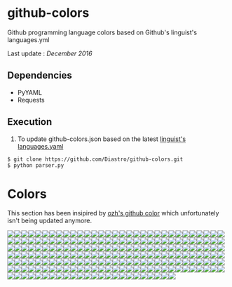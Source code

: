 github-colors
=============

Github programming language colors based on Github's linguist's languages.yml

Last update : *December 2016*

## Dependencies
 * PyYAML
 * Requests

## Execution
1) To update github-colors.json based on the latest [linguist's languages.yaml](https://github.com/github/linguist/blob/master/lib/linguist/languages.yml)
~~~ sh
$ git clone https://github.com/Diastro/github-colors.git
$ python parser.py
~~~

# Colors
This section has been insipired by [ozh's github color](https://github.com/ozh/github-colors) which unfortunately isn't being updated anymore.

[![](http://www.placehold.it/150/ff2b2b/ffffff&text=Mercury)](https://github.com/trending?l=Mercury)[![](http://www.placehold.it/150/2b7489/ffffff&text=TypeScript)](https://github.com/trending?l=TypeScript)[![](http://www.placehold.it/150/5a6986/ffffff&text=PureBasic)](https://github.com/trending?l=PureBasic)[![](http://www.placehold.it/150/6866fb/ffffff&text=Objective-C++)](https://github.com/trending?l=Objective-C++)[![](http://www.placehold.it/150/0579aa/ffffff&text=Self)](https://github.com/trending?l=Self)[![](http://www.placehold.it/150/87AED7/ffffff&text=NewLisp)](https://github.com/trending?l=NewLisp)[![](http://www.placehold.it/150/4d41b1/ffffff&text=Fortran)](https://github.com/trending?l=Fortran)[![](http://www.placehold.it/150/DA5B0B/ffffff&text=Jupyter%20Notebook)](https://github.com/trending?l=Jupyter%20Notebook)[![](http://www.placehold.it/150/358a5b/ffffff&text=Rebol)](https://github.com/trending?l=Rebol)[![](http://www.placehold.it/150/00cafe/ffffff&text=Frege)](https://github.com/trending?l=Frege)[![](http://www.placehold.it/150/a957b0/ffffff&text=AspectJ)](https://github.com/trending?l=AspectJ)[![](http://www.placehold.it/150/89e051/ffffff&text=Shell)](https://github.com/trending?l=Shell)[![](http://www.placehold.it/150/9cc9dd/ffffff&text=Web%20Ontology%20Language)](https://github.com/trending?l=Web%20Ontology%20Language)[![](http://www.placehold.it/150/101F1F/ffffff&text=AppleScript)](https://github.com/trending?l=AppleScript)[![](http://www.placehold.it/150/946d57/ffffff&text=Eiffel)](https://github.com/trending?l=Eiffel)[![](http://www.placehold.it/150/7e7eff/ffffff&text=Nix)](https://github.com/trending?l=Nix)[![](http://www.placehold.it/150/77d9fb/ffffff&text=RAML)](https://github.com/trending?l=RAML)[![](http://www.placehold.it/150/9469E9/ffffff&text=Nginx)](https://github.com/trending?l=Nginx)[![](http://www.placehold.it/150/b7e1f4/ffffff&text=MTML)](https://github.com/trending?l=MTML)[![](http://www.placehold.it/150/22228f/ffffff&text=Racket)](https://github.com/trending?l=Racket)[![](http://www.placehold.it/150/6e4a7e/ffffff&text=Elixir)](https://github.com/trending?l=Elixir)[![](http://www.placehold.it/150/B34936/ffffff&text=SAS)](https://github.com/trending?l=SAS)[![](http://www.placehold.it/150/62A8D6/ffffff&text=MQL4)](https://github.com/trending?l=MQL4)[![](http://www.placehold.it/150/4A76B8/ffffff&text=MQL5)](https://github.com/trending?l=MQL5)[![](http://www.placehold.it/150/315665/ffffff&text=Agda)](https://github.com/trending?l=Agda)[![](http://www.placehold.it/150/7582D1/ffffff&text=wisp)](https://github.com/trending?l=wisp)[![](http://www.placehold.it/150/348a34/ffffff&text=SRecode%20Template)](https://github.com/trending?l=SRecode%20Template)[![](http://www.placehold.it/150/ba595e/ffffff&text=D)](https://github.com/trending?l=D)[![](http://www.placehold.it/150/8f0f8d/ffffff&text=PowerBuilder)](https://github.com/trending?l=PowerBuilder)[![](http://www.placehold.it/150/F18E33/ffffff&text=Kotlin)](https://github.com/trending?l=Kotlin)[![](http://www.placehold.it/150/f7ede0/ffffff&text=Opal)](https://github.com/trending?l=Opal)[![](http://www.placehold.it/150/A0AA87/ffffff&text=TI%20Program)](https://github.com/trending?l=TI%20Program)[![](http://www.placehold.it/150/776791/ffffff&text=Crystal)](https://github.com/trending?l=Crystal)[![](http://www.placehold.it/150/0000fb/ffffff&text=Perl6)](https://github.com/trending?l=Perl6)[![](http://www.placehold.it/150/C1F12E/ffffff&text=Batchfile)](https://github.com/trending?l=Batchfile)[![](http://www.placehold.it/150/fab738/ffffff&text=Oz)](https://github.com/trending?l=Oz)[![](http://www.placehold.it/150/c7a938/ffffff&text=Mirah)](https://github.com/trending?l=Mirah)[![](http://www.placehold.it/150/ff0c5a/ffffff&text=Objective-J)](https://github.com/trending?l=Objective-J)[![](http://www.placehold.it/150/9d5200/ffffff&text=Ragel)](https://github.com/trending?l=Ragel)[![](http://www.placehold.it/150/ecdebe/ffffff&text=Roff)](https://github.com/trending?l=Roff)[![](http://www.placehold.it/150/0050b2/ffffff&text=FreeMarker)](https://github.com/trending?l=FreeMarker)[![](http://www.placehold.it/150/701516/ffffff&text=Ruby)](https://github.com/trending?l=Ruby)[![](http://www.placehold.it/150/B0CE4E/ffffff&text=Component%20Pascal)](https://github.com/trending?l=Component%20Pascal)[![](http://www.placehold.it/150/aa2afe/ffffff&text=Arc)](https://github.com/trending?l=Arc)[![](http://www.placehold.it/150/2F2530/ffffff&text=Brainfuck)](https://github.com/trending?l=Brainfuck)[![](http://www.placehold.it/150/009917/ffffff&text=Nit)](https://github.com/trending?l=Nit)[![](http://www.placehold.it/150/5A8164/ffffff&text=APL)](https://github.com/trending?l=APL)[![](http://www.placehold.it/150/878787/ffffff&text=Hack)](https://github.com/trending?l=Hack)[![](http://www.placehold.it/150/375eab/ffffff&text=Go)](https://github.com/trending?l=Go)[![](http://www.placehold.it/150/945db7/ffffff&text=Visual%20Basic)](https://github.com/trending?l=Visual%20Basic)[![](http://www.placehold.it/150/4F5D95/ffffff&text=PHP)](https://github.com/trending?l=PHP)[![](http://www.placehold.it/150/ccccff/ffffff&text=Cirru)](https://github.com/trending?l=Cirru)[![](http://www.placehold.it/150/3F3F3F/ffffff&text=SQF)](https://github.com/trending?l=SQF)[![](http://www.placehold.it/150/e4cc98/ffffff&text=Glyph)](https://github.com/trending?l=Glyph)[![](http://www.placehold.it/150/814CCC/ffffff&text=1C%20Enterprise)](https://github.com/trending?l=1C%20Enterprise)[![](http://www.placehold.it/150/b07219/ffffff&text=Java)](https://github.com/trending?l=Java)[![](http://www.placehold.it/150/00a6a6/ffffff&text=MAXScript)](https://github.com/trending?l=MAXScript)[![](http://www.placehold.it/150/c22d40/ffffff&text=Scala)](https://github.com/trending?l=Scala)[![](http://www.placehold.it/150/427819/ffffff&text=Makefile)](https://github.com/trending?l=Makefile)[![](http://www.placehold.it/150/ed2cd6/ffffff&text=ColdFusion)](https://github.com/trending?l=ColdFusion)[![](http://www.placehold.it/150/0298c3/ffffff&text=Perl)](https://github.com/trending?l=Perl)[![](http://www.placehold.it/150/000080/ffffff&text=Lua)](https://github.com/trending?l=Lua)[![](http://www.placehold.it/150/2c3e50/ffffff&text=Vue)](https://github.com/trending?l=Vue)[![](http://www.placehold.it/150/b2b7f8/ffffff&text=Verilog)](https://github.com/trending?l=Verilog)[![](http://www.placehold.it/150/636746/ffffff&text=Factor)](https://github.com/trending?l=Factor)[![](http://www.placehold.it/150/df7900/ffffff&text=Haxe)](https://github.com/trending?l=Haxe)[![](http://www.placehold.it/150/91de79/ffffff&text=Pure%20Data)](https://github.com/trending?l=Pure%20Data)[![](http://www.placehold.it/150/341708/ffffff&text=Forth)](https://github.com/trending?l=Forth)[![](http://www.placehold.it/150/f50000/ffffff&text=Red)](https://github.com/trending?l=Red)[![](http://www.placehold.it/150/7790B2/ffffff&text=Hy)](https://github.com/trending?l=Hy)[![](http://www.placehold.it/150/1F1F1F/ffffff&text=Volt)](https://github.com/trending?l=Volt)[![](http://www.placehold.it/150/3d9970/ffffff&text=LSL)](https://github.com/trending?l=LSL)[![](http://www.placehold.it/150/913960/ffffff&text=eC)](https://github.com/trending?l=eC)[![](http://www.placehold.it/150/00004c/ffffff&text=Terra)](https://github.com/trending?l=Terra)[![](http://www.placehold.it/150/244776/ffffff&text=CoffeeScript)](https://github.com/trending?l=CoffeeScript)[![](http://www.placehold.it/150/e44b23/ffffff&text=HTML)](https://github.com/trending?l=HTML)[![](http://www.placehold.it/150/DBCA00/ffffff&text=Lex)](https://github.com/trending?l=Lex)[![](http://www.placehold.it/150/2ACCA8/ffffff&text=API%20Blueprint)](https://github.com/trending?l=API%20Blueprint)[![](http://www.placehold.it/150/ffac45/ffffff&text=Swift)](https://github.com/trending?l=Swift)[![](http://www.placehold.it/150/555555/ffffff&text=C)](https://github.com/trending?l=C)[![](http://www.placehold.it/150/6594b9/ffffff&text=AutoHotkey)](https://github.com/trending?l=AutoHotkey)[![](http://www.placehold.it/150/FEFE00/ffffff&text=Isabelle)](https://github.com/trending?l=Isabelle)[![](http://www.placehold.it/150/8f14e9/ffffff&text=Metal)](https://github.com/trending?l=Metal)[![](http://www.placehold.it/150/db901e/ffffff&text=Clarion)](https://github.com/trending?l=Clarion)[![](http://www.placehold.it/150/40d47e/ffffff&text=JSONiq)](https://github.com/trending?l=JSONiq)[![](http://www.placehold.it/150/d4bec1/ffffff&text=Boo)](https://github.com/trending?l=Boo)[![](http://www.placehold.it/150/1C3552/ffffff&text=AutoIt)](https://github.com/trending?l=AutoIt)[![](http://www.placehold.it/150/fb855d/ffffff&text=Genie)](https://github.com/trending?l=Genie)[![](http://www.placehold.it/150/db5855/ffffff&text=Clojure)](https://github.com/trending?l=Clojure)[![](http://www.placehold.it/150/a78649/ffffff&text=EQ)](https://github.com/trending?l=EQ)[![](http://www.placehold.it/150/dea584/ffffff&text=Rust)](https://github.com/trending?l=Rust)[![](http://www.placehold.it/150/74283c/ffffff&text=Prolog)](https://github.com/trending?l=Prolog)[![](http://www.placehold.it/150/5c7611/ffffff&text=SourcePawn)](https://github.com/trending?l=SourcePawn)[![](http://www.placehold.it/150/E6EFBB/ffffff&text=AMPL)](https://github.com/trending?l=AMPL)[![](http://www.placehold.it/150/9DC3FF/ffffff&text=ANTLR)](https://github.com/trending?l=ANTLR)[![](http://www.placehold.it/150/0e60e3/ffffff&text=Harbour)](https://github.com/trending?l=Harbour)[![](http://www.placehold.it/150/4B6C4B/ffffff&text=Yacc)](https://github.com/trending?l=Yacc)[![](http://www.placehold.it/150/e4cc98/ffffff&text=Tcl)](https://github.com/trending?l=Tcl)[![](http://www.placehold.it/150/cd6400/ffffff&text=BlitzMax)](https://github.com/trending?l=BlitzMax)[![](http://www.placehold.it/150/fcd7de/ffffff&text=PigLatin)](https://github.com/trending?l=PigLatin)[![](http://www.placehold.it/150/403a40/ffffff&text=xBase)](https://github.com/trending?l=xBase)[![](http://www.placehold.it/150/185619/ffffff&text=LLVM)](https://github.com/trending?l=LLVM)[![](http://www.placehold.it/150/999999/ffffff&text=Lasso)](https://github.com/trending?l=Lasso)[![](http://www.placehold.it/150/8a1267/ffffff&text=ECL)](https://github.com/trending?l=ECL)[![](http://www.placehold.it/150/adb2cb/ffffff&text=VHDL)](https://github.com/trending?l=VHDL)[![](http://www.placehold.it/150/60B5CC/ffffff&text=Elm)](https://github.com/trending?l=Elm)[![](http://www.placehold.it/150/7fa2a7/ffffff&text=Propeller%20Spin)](https://github.com/trending?l=Propeller%20Spin)[![](http://www.placehold.it/150/fffaa0/ffffff&text=Rascal)](https://github.com/trending?l=Rascal)[![](http://www.placehold.it/150/4B6BEF/ffffff&text=X10)](https://github.com/trending?l=X10)[![](http://www.placehold.it/150/a3522f/ffffff&text=IDL)](https://github.com/trending?l=IDL)[![](http://www.placehold.it/150/1ac620/ffffff&text=ATS)](https://github.com/trending?l=ATS)[![](http://www.placehold.it/150/02f88c/ffffff&text=Ada)](https://github.com/trending?l=Ada)[![](http://www.placehold.it/150/c9df40/ffffff&text=Nu)](https://github.com/trending?l=Nu)[![](http://www.placehold.it/150/46390b/ffffff&text=SuperCollider)](https://github.com/trending?l=SuperCollider)[![](http://www.placehold.it/150/cdd0e3/ffffff&text=Oxygene)](https://github.com/trending?l=Oxygene)[![](http://www.placehold.it/150/6a40fd/ffffff&text=ASP)](https://github.com/trending?l=ASP)[![](http://www.placehold.it/150/6E4C13/ffffff&text=Assembly)](https://github.com/trending?l=Assembly)[![](http://www.placehold.it/150/f0a9f0/ffffff&text=Gnuplot)](https://github.com/trending?l=Gnuplot)[![](http://www.placehold.it/150/0aa0ff/ffffff&text=NetLinx)](https://github.com/trending?l=NetLinx)[![](http://www.placehold.it/150/178600/ffffff&text=C#)](https://github.com/trending?l=C#)[![](http://www.placehold.it/150/cf142b/ffffff&text=Turing)](https://github.com/trending?l=Turing)[![](http://www.placehold.it/150/fbe5cd/ffffff&text=Vala)](https://github.com/trending?l=Vala)[![](http://www.placehold.it/150/0096D8/ffffff&text=Processing)](https://github.com/trending?l=Processing)[![](http://www.placehold.it/150/bd79d1/ffffff&text=Arduino)](https://github.com/trending?l=Arduino)[![](http://www.placehold.it/150/88ccff/ffffff&text=FLUX)](https://github.com/trending?l=FLUX)[![](http://www.placehold.it/150/ff6375/ffffff&text=NetLogo)](https://github.com/trending?l=NetLogo)[![](http://www.placehold.it/150/563d7c/ffffff&text=CSS)](https://github.com/trending?l=CSS)[![](http://www.placehold.it/150/c065db/ffffff&text=Emacs%20Lisp)](https://github.com/trending?l=Emacs%20Lisp)[![](http://www.placehold.it/150/b2011d/ffffff&text=Stan)](https://github.com/trending?l=Stan)[![](http://www.placehold.it/150/646464/ffffff&text=SaltStack)](https://github.com/trending?l=SaltStack)[![](http://www.placehold.it/150/5B2063/ffffff&text=Gherkin)](https://github.com/trending?l=Gherkin)[![](http://www.placehold.it/150/44a51c/ffffff&text=QML)](https://github.com/trending?l=QML)[![](http://www.placehold.it/150/005390/ffffff&text=Pike)](https://github.com/trending?l=Pike)[![](http://www.placehold.it/150/cc9900/ffffff&text=LOLCODE)](https://github.com/trending?l=LOLCODE)[![](http://www.placehold.it/150/b0b77e/ffffff&text=ooc)](https://github.com/trending?l=ooc)[![](http://www.placehold.it/150/EB8CEB/ffffff&text=XSLT)](https://github.com/trending?l=XSLT)[![](http://www.placehold.it/150/99DA07/ffffff&text=XC)](https://github.com/trending?l=XC)[![](http://www.placehold.it/150/9EEDFF/ffffff&text=J)](https://github.com/trending?l=J)[![](http://www.placehold.it/150/f97732/ffffff&text=Mask)](https://github.com/trending?l=Mask)[![](http://www.placehold.it/150/FFF4F3/ffffff&text=EmberScript)](https://github.com/trending?l=EmberScript)[![](http://www.placehold.it/150/3D6117/ffffff&text=TeX)](https://github.com/trending?l=TeX)[![](http://www.placehold.it/150/3d3c6e/ffffff&text=Nemerle)](https://github.com/trending?l=Nemerle)[![](http://www.placehold.it/150/3A4E3A/ffffff&text=Cuda)](https://github.com/trending?l=Cuda)[![](http://www.placehold.it/150/28431f/ffffff&text=KRL)](https://github.com/trending?l=KRL)[![](http://www.placehold.it/150/199f4b/ffffff&text=Vim%20script)](https://github.com/trending?l=Vim%20script)[![](http://www.placehold.it/150/ff7f7f/ffffff&text=Ren'Py)](https://github.com/trending?l=Ren'Py)[![](http://www.placehold.it/150/88562A/ffffff&text=Golo)](https://github.com/trending?l=Golo)[![](http://www.placehold.it/150/da291c/ffffff&text=PostScript)](https://github.com/trending?l=PostScript)[![](http://www.placehold.it/150/7b9db4/ffffff&text=Fancy)](https://github.com/trending?l=Fancy)[![](http://www.placehold.it/150/3be133/ffffff&text=OCaml)](https://github.com/trending?l=OCaml)[![](http://www.placehold.it/150/120F14/ffffff&text=Shen)](https://github.com/trending?l=Shen)[![](http://www.placehold.it/150/E3F171/ffffff&text=Pascal)](https://github.com/trending?l=Pascal)[![](http://www.placehold.it/150/b845fc/ffffff&text=F#)](https://github.com/trending?l=F#)[![](http://www.placehold.it/150/302B6D/ffffff&text=Puppet)](https://github.com/trending?l=Puppet)[![](http://www.placehold.it/150/882B0F/ffffff&text=ActionScript)](https://github.com/trending?l=ActionScript)[![](http://www.placehold.it/150/dbded5/ffffff&text=Fantom)](https://github.com/trending?l=Fantom)[![](http://www.placehold.it/150/118f9e/ffffff&text=Zephir)](https://github.com/trending?l=Zephir)[![](http://www.placehold.it/150/E4E6F3/ffffff&text=Click)](https://github.com/trending?l=Click)[![](http://www.placehold.it/150/596706/ffffff&text=Smalltalk)](https://github.com/trending?l=Smalltalk)[![](http://www.placehold.it/150/447265/ffffff&text=DM)](https://github.com/trending?l=DM)[![](http://www.placehold.it/150/078193/ffffff&text=Ioke)](https://github.com/trending?l=Ioke)[![](http://www.placehold.it/150/d80074/ffffff&text=PogoScript)](https://github.com/trending?l=PogoScript)[![](http://www.placehold.it/150/499886/ffffff&text=LiveScript)](https://github.com/trending?l=LiveScript)[![](http://www.placehold.it/150/f1e05a/ffffff&text=JavaScript)](https://github.com/trending?l=JavaScript)[![](http://www.placehold.it/150/1D222D/ffffff&text=PureScript)](https://github.com/trending?l=PureScript)[![](http://www.placehold.it/150/E8274B/ffffff&text=ABAP)](https://github.com/trending?l=ABAP)[![](http://www.placehold.it/150/bb92ac/ffffff&text=Matlab)](https://github.com/trending?l=Matlab)[![](http://www.placehold.it/150/007eff/ffffff&text=Slash)](https://github.com/trending?l=Slash)[![](http://www.placehold.it/150/198CE7/ffffff&text=R)](https://github.com/trending?l=R)[![](http://www.placehold.it/150/B83998/ffffff&text=Erlang)](https://github.com/trending?l=Erlang)[![](http://www.placehold.it/150/cc0000/ffffff&text=Pan)](https://github.com/trending?l=Pan)[![](http://www.placehold.it/150/652B81/ffffff&text=LookML)](https://github.com/trending?l=LookML)[![](http://www.placehold.it/150/814C05/ffffff&text=Eagle)](https://github.com/trending?l=Eagle)[![](http://www.placehold.it/150/1e4aec/ffffff&text=Scheme)](https://github.com/trending?l=Scheme)[![](http://www.placehold.it/150/800000/ffffff&text=Squirrel)](https://github.com/trending?l=Squirrel)[![](http://www.placehold.it/150/37775b/ffffff&text=Nim)](https://github.com/trending?l=Nim)[![](http://www.placehold.it/150/3572A5/ffffff&text=Python)](https://github.com/trending?l=Python)[![](http://www.placehold.it/150/c4a79c/ffffff&text=Max)](https://github.com/trending?l=Max)[![](http://www.placehold.it/150/3fb68b/ffffff&text=Common%20Lisp)](https://github.com/trending?l=Common%20Lisp)[![](http://www.placehold.it/150/00B4AB/ffffff&text=Dart)](https://github.com/trending?l=Dart)[![](http://www.placehold.it/150/5232e7/ffffff&text=XQuery)](https://github.com/trending?l=XQuery)[![](http://www.placehold.it/150/cabbff/ffffff&text=Omgrofl)](https://github.com/trending?l=Omgrofl)[![](http://www.placehold.it/150/DAE1C2/ffffff&text=SystemVerilog)](https://github.com/trending?l=SystemVerilog)[![](http://www.placehold.it/150/8dc63f/ffffff&text=Chapel)](https://github.com/trending?l=Chapel)[![](http://www.placehold.it/150/e69f56/ffffff&text=Groovy)](https://github.com/trending?l=Groovy)[![](http://www.placehold.it/150/6c616e/ffffff&text=Dylan)](https://github.com/trending?l=Dylan)[![](http://www.placehold.it/150/ccce35/ffffff&text=E)](https://github.com/trending?l=E)[![](http://www.placehold.it/150/f3ca0a/ffffff&text=Parrot)](https://github.com/trending?l=Parrot)[![](http://www.placehold.it/150/79aa7a/ffffff&text=Grammatical%20Framework)](https://github.com/trending?l=Grammatical%20Framework)[![](http://www.placehold.it/150/8fb200/ffffff&text=Game%20Maker%20Language)](https://github.com/trending?l=Game%20Maker%20Language)[![](http://www.placehold.it/150/6600cc/ffffff&text=Papyrus)](https://github.com/trending?l=Papyrus)[![](http://www.placehold.it/150/f34b7d/ffffff&text=C++)](https://github.com/trending?l=C++)[![](http://www.placehold.it/150/747faa/ffffff&text=NetLinx+ERB)](https://github.com/trending?l=NetLinx+ERB)[![](http://www.placehold.it/150/3F85AF/ffffff&text=Clean)](https://github.com/trending?l=Clean)[![](http://www.placehold.it/150/64C800/ffffff&text=Alloy)](https://github.com/trending?l=Alloy)[![](http://www.placehold.it/150/82937f/ffffff&text=Gosu)](https://github.com/trending?l=Gosu)[![](http://www.placehold.it/150/dad8d8/ffffff&text=PLSQL)](https://github.com/trending?l=PLSQL)[![](http://www.placehold.it/150/dbb284/ffffff&text=PAWN)](https://github.com/trending?l=PAWN)[![](http://www.placehold.it/150/a54c4d/ffffff&text=UnrealScript)](https://github.com/trending?l=UnrealScript)[![](http://www.placehold.it/150/dc566d/ffffff&text=Standard%20ML)](https://github.com/trending?l=Standard%20ML)[![](http://www.placehold.it/150/438eff/ffffff&text=Objective-C)](https://github.com/trending?l=Objective-C)[![](http://www.placehold.it/150/a270ba/ffffff&text=Julia)](https://github.com/trending?l=Julia)[![](http://www.placehold.it/150/29b544/ffffff&text=Haskell)](https://github.com/trending?l=Haskell)[![](http://www.placehold.it/150/28431f/ffffff&text=NCL)](https://github.com/trending?l=NCL)[![](http://www.placehold.it/150/a9188d/ffffff&text=Io)](https://github.com/trending?l=Io)[![](http://www.placehold.it/150/cc0088/ffffff&text=Rouge)](https://github.com/trending?l=Rouge)[![](http://www.placehold.it/150/665a4e/ffffff&text=RUNOFF)](https://github.com/trending?l=RUNOFF)[![](http://www.placehold.it/150/B9D9FF/ffffff&text=AGS%20Script)](https://github.com/trending?l=AGS%20Script)[![](http://www.placehold.it/150/cca760/ffffff&text=Dogescript)](https://github.com/trending?l=Dogescript)[![](http://www.placehold.it/150/94B0C7/ffffff&text=nesC)](https://github.com/trending?l=nesC)

